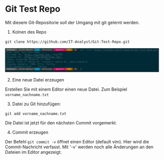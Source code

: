 #  Git Test Repo


Mit diesem Git-Repositorie soll der Umgang mit git gelernt werden.

1. Kolnen des Repo

  `git clone https://github.com/IT-Analyst/Git-Test-Repo.git`

  ![git clone img](img/git-clone.jpg)

2. Eine neue Datei erzeugen

  Erstellen Sie mit einem Editor einen neue Datei. Zum Beispiel `vorname_nachname.txt`

3. Datei zu Git hinzufügen:

  `git add vorname_nachname.txt`

  Die Datei ist jetzt für den nächsten Commit vorgemerkt.

4. Commit erzeugen

  Der Befehl `git commit -v` öffnet einen Editor (default vim). Hier wird die Commit-Nachricht verfasst. Mit '-v' werden noch alle Änderungen an den Dateien im Editor angezeigt.
  
